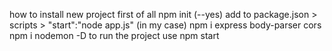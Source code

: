 how to install new project
first of all
npm init (--yes)
add to package.json > scripts > "start":"node app.js" (in my case)
npm i express body-parser cors
npm i nodemon -D
to run the project use
npm start
